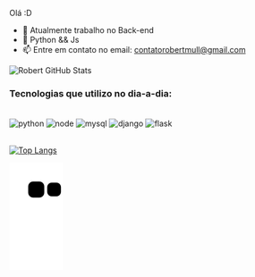 Olá :D

- 🔭 Atualmente trabalho no Back-end
- 🌱 Python && Js
- 📫 Entre em contato no email: contatorobertmull@gmail.com

![Robert GitHub Stats](https://github-readme-stats.vercel.app/api?username=robertmller&show_icons=true&theme=tokyonight)


### Tecnologias que utilizo no dia-a-dia:

<div style="display: inline_block"> <br/> 
<img align="center" alt="python" src="https://img.shields.io/badge/Python-3776AB?style=for-the-badge&logo=python&logoColor=white"/>
<img align="center" alt="node" src="https://img.shields.io/badge/Node.js-43853D?style=for-the-badge&logo=node.js&logoColor=white"/>
<img align="center" alt="mysql" src="https://img.shields.io/badge/MySQL-00000F?style=for-the-badge&logo=mysql&logoColor=white"/> 
<img align="center" alt="django" src="https://img.shields.io/badge/Django-092E20?style=for-the-badge&logo=django&logoColor=white"/>
<img align="center" alt="flask" src="https://img.shields.io/badge/Flask-000000?style=for-the-badge&logo=flask&logoColor=white"/>

</div> <br/>

[![Top Langs](https://github-readme-stats.vercel.app/api/top-langs/?username=robertmller&layout=compact)](https://github.com/robertmller/github-readme-stats)

![Snake animation](https://github.com/rafaballerini/rafaballerini/blob/output/github-contribution-grid-snake.svg)
 
</div>


